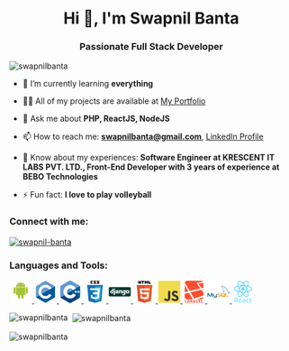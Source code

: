 <h1 align="center">Hi 👋, I'm Swapnil Banta</h1>
<h3 align="center">Passionate Full Stack Developer</h3>

<p align="left"> 
  <img src="https://komarev.com/ghpvc/?username=swapnilbanta&label=Profile%20views&color=0e75b6&style=flat" alt="swapnilbanta" /> 
</p>

- 🌱 I’m currently learning **everything**  

- 👨‍💻 All of my projects are available at [My Portfolio](https://swapnilbanta.github.io/swapnilsood1998.github.io/)

- 💬 Ask me about **PHP, ReactJS, NodeJS**

- 📫 How to reach me: **swapnilbanta@gmail.com**, [LinkedIn Profile](https://www.linkedin.com/in/swapnil-banta-87363a140/)

- 📄 Know about my experiences: **Software Engineer at KRESCENT IT LABS PVT. LTD., Front-End Developer with 3 years of experience at BEBO Technologies**

- ⚡ Fun fact: **I love to play volleyball**

<h3 align="left">Connect with me:</h3>
<p align="left">
  <a href="https://linkedin.com/in/swapnil-banta" target="blank">
    <img align="center" src="https://raw.githubusercontent.com/rahuldkjain/github-profile-readme-generator/master/src/images/icons/Social/linked-in-alt.svg" alt="swapnil-banta" height="30" width="40" />
  </a>
</p>

<h3 align="left">Languages and Tools:</h3>
<p align="left"> 
  <a href="https://developer.android.com" target="_blank"> 
    <img src="https://raw.githubusercontent.com/devicons/devicon/master/icons/android/android-original-wordmark.svg" alt="android" width="40" height="40"/> 
  </a> 
  <a href="https://www.cprogramming.com/" target="_blank"> 
    <img src="https://raw.githubusercontent.com/devicons/devicon/master/icons/c/c-original.svg" alt="c" width="40" height="40"/> 
  </a> 
  <a href="https://www.w3schools.com/cpp/" target="_blank"> 
    <img src="https://raw.githubusercontent.com/devicons/devicon/master/icons/cplusplus/cplusplus-original.svg" alt="cplusplus" width="40" height="40"/> 
  </a> 
  <a href="https://www.w3schools.com/css/" target="_blank"> 
    <img src="https://raw.githubusercontent.com/devicons/devicon/master/icons/css3/css3-original-wordmark.svg" alt="css3" width="40" height="40"/> 
  </a> 
  <a href="https://www.djangoproject.com/" target="_blank"> 
    <img src="https://raw.githubusercontent.com/devicons/devicon/master/icons/django/django-original.svg" alt="django" width="40" height="40"/> 
  </a> 
  <a href="https://www.w3.org/html/" target="_blank"> 
    <img src="https://raw.githubusercontent.com/devicons/devicon/master/icons/html5/html5-original-wordmark.svg" alt="html5" width="40" height="40"/> 
  </a> 
  <a href="https://developer.mozilla.org/en-US/docs/Web/JavaScript" target="_blank"> 
    <img src="https://raw.githubusercontent.com/devicons/devicon/master/icons/javascript/javascript-original.svg" alt="javascript" width="40" height="40"/> 
  </a> 
  <a href="https://laravel.com/" target="_blank"> 
    <img src="https://raw.githubusercontent.com/devicons/devicon/master/icons/laravel/laravel-plain-wordmark.svg" alt="laravel" width="40" height="40"/> 
  </a> 
  <a href="https://www.mysql.com/" target="_blank"> 
    <img src="https://raw.githubusercontent.com/devicons/devicon/master/icons/mysql/mysql-original-wordmark.svg" alt="mysql" width="40" height="40"/> 
  </a> 
  <a href="https://reactjs.org/" target="_blank"> 
    <img src="https://raw.githubusercontent.com/devicons/devicon/master/icons/react/react-original-wordmark.svg" alt="react" width="40" height="40"/> 
  </a> 
</p>

<p>
  <img align="left" src="https://github-readme-stats.vercel.app/api/top-langs?username=swapnilbanta&show_icons=true&locale=en&layout=compact" alt="swapnilbanta" />
</p>

<p>&nbsp;
  <img align="center" src="https://github-readme-stats.vercel.app/api?username=swapnilbanta&show_icons=true&locale=en" alt="swapnilbanta" />
</p>

<p>
  <img align="center" src="https://github-readme-streak-stats.herokuapp.com/?user=swapnilbanta&" alt="swapnilbanta" />
</p>
